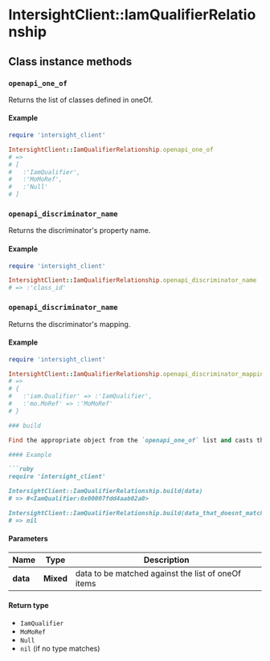 # IntersightClient::IamQualifierRelationship

## Class instance methods

### `openapi_one_of`

Returns the list of classes defined in oneOf.

#### Example

```ruby
require 'intersight_client'

IntersightClient::IamQualifierRelationship.openapi_one_of
# =>
# [
#   :'IamQualifier',
#   :'MoMoRef',
#   :'Null'
# ]
```

### `openapi_discriminator_name`

Returns the discriminator's property name.

#### Example

```ruby
require 'intersight_client'

IntersightClient::IamQualifierRelationship.openapi_discriminator_name
# => :'class_id'
```

### `openapi_discriminator_name`

Returns the discriminator's mapping.

#### Example

```ruby
require 'intersight_client'

IntersightClient::IamQualifierRelationship.openapi_discriminator_mapping
# =>
# {
#   :'iam.Qualifier' => :'IamQualifier',
#   :'mo.MoRef' => :'MoMoRef'
# }

### build

Find the appropriate object from the `openapi_one_of` list and casts the data into it.

#### Example

```ruby
require 'intersight_client'

IntersightClient::IamQualifierRelationship.build(data)
# => #<IamQualifier:0x00007fdd4aab02a0>

IntersightClient::IamQualifierRelationship.build(data_that_doesnt_match)
# => nil
```

#### Parameters

| Name | Type | Description |
| ---- | ---- | ----------- |
| **data** | **Mixed** | data to be matched against the list of oneOf items |

#### Return type

- `IamQualifier`
- `MoMoRef`
- `Null`
- `nil` (if no type matches)

